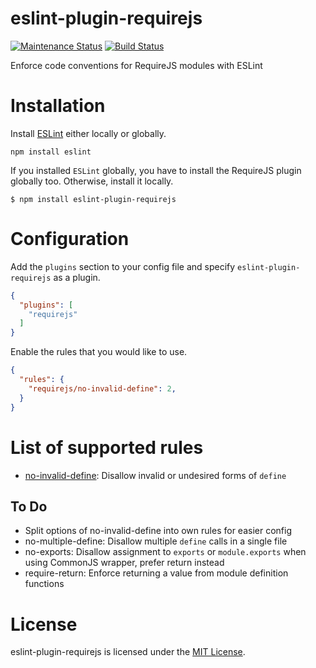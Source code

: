 # eslint-plugin-requirejs

[![Maintenance Status][status-image]][status-url] [![Build Status][travis-image]][travis-url]

Enforce code conventions for RequireJS modules with ESLint

# Installation

Install [ESLint](https://www.github.com/eslint/eslint) either locally or globally.

    npm install eslint

If you installed `ESLint` globally, you have to install the RequireJS plugin globally too. Otherwise, install it locally.

    $ npm install eslint-plugin-requirejs

# Configuration

Add the `plugins` section to your config file and specify `eslint-plugin-requirejs` as a plugin.

```json
{
  "plugins": [
    "requirejs"
  ]
}
```

Enable the rules that you would like to use.

```json
{
  "rules": {
    "requirejs/no-invalid-define": 2,
  }
}
```

# List of supported rules

* [no-invalid-define](docs/rules/no-invalid-define.md): Disallow invalid or undesired forms of `define`

## To Do

* Split options of no-invalid-define into own rules for easier config
* no-multiple-define: Disallow multiple `define` calls in a single file
* no-exports: Disallow assignment to `exports` or `module.exports` when using CommonJS wrapper, prefer return instead
* require-return: Enforce returning a value from module definition functions

# License

eslint-plugin-requirejs is licensed under the [MIT License](http://www.opensource.org/licenses/mit-license.php).

[status-url]: https://github.com/cvisco/eslint-plugin-requirejs/pulse
[status-image]: http://img.shields.io/badge/status-maintained-brightgreen.svg?style=flat-square

[travis-url]: https://travis-ci.org/cvisco/eslint-plugin-requirejs
[travis-image]: http://img.shields.io/travis/cvisco/eslint-plugin-requirejs/master.svg?style=flat-square
